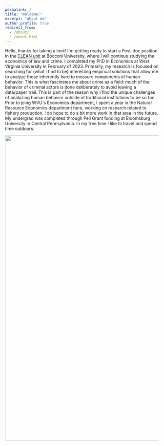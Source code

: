 ```yaml
---
permalink: /
title: "Welcome!" 
excerpt: "About me"
author_profile: true
redirect_from: 
  - /about/
  - /about.html
---
```


Hello, thanks for taking a look! I'm getting ready to start a Post-doc position in the [CLEAN unit](https://clean.unibocconi.eu/) at Bocconi University, where I will continue studying the economics of law and crime. I completed my PhD in Economics at West Virginia University in February of 2023. Primarily, my research is focused on searching for (what I find to be) interesting empirical solutions that allow me to analyze those inherently hard to measure components of human behavior. This is what fascinates me about crime as a field: much of the behavior of criminal actors is done deliberately to avoid leaving a data/paper trail. This is part of the reason why I find the unique challenges of analyzing human behavior outside of traditional institutions to be so fun. Prior to joing WVU's Economics department, I spent a year in the Natural Resource Economics department here, working on research related to fishery production. I do hope to do a bit more work in that area in the future. My undergrad was completed through Pell Grant funding at Bloomsburg University in Central Pennsylvania. In my free time I like to travel and spend time outdoors. 

<img src="/images/personal/olympia.jpg" width="1000"/>


